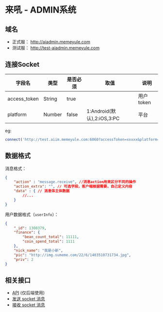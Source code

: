 # 来吼 - ADMIN系统

## 域名

* 正式服： http://aiadmin.memeyule.com
* 测试服： http://test-aiadmin.memeyule.com

## 连接Socket
字段名|类型|是否必须|取值|说明
---|---|---|---|---
access_token|String|true||用户token
platform|Number|false|1:Android(默认),2:iOS,3:PC|平台

eg:
```javascript
connect('http://test.aiim.memeyule.com:6060?accessToken=xxxxx&platform=1')
```

## 数据格式


消息格式：
```json
{
    "action" : "message.receive", //消息action用来区分不同的操作
    "action_extra": "", // 可选字段，客户端根据需要，自己定义内容
    "data" : { // 消息体主体数据
        //...
    }
}
```

用户数据格式（`userInfo`）：
```json
{
    "_id": 1300379,
    "finance": {
        "bean_count_total": 11111,
        "coin_spend_total": 1111
    },
    "nick_name": "我是小新",
    "pic": "http://img.sumeme.com/22/6/1403510731734.jpg",
    "priv": 2
}
```

## 相关接口

* [API](/doc/api.md) (仅后端使用)
* [发送 socket 消息](/doc/send.md)
* [接收 socket 消息](/doc/receive.md)



